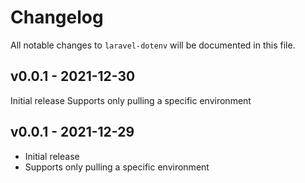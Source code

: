 # Changelog

All notable changes to `laravel-dotenv` will be documented in this file.

## v0.0.1 - 2021-12-30

Initial release
Supports only pulling a specific environment

## v0.0.1 - 2021-12-29

- Initial release
- Supports only pulling a specific environment
